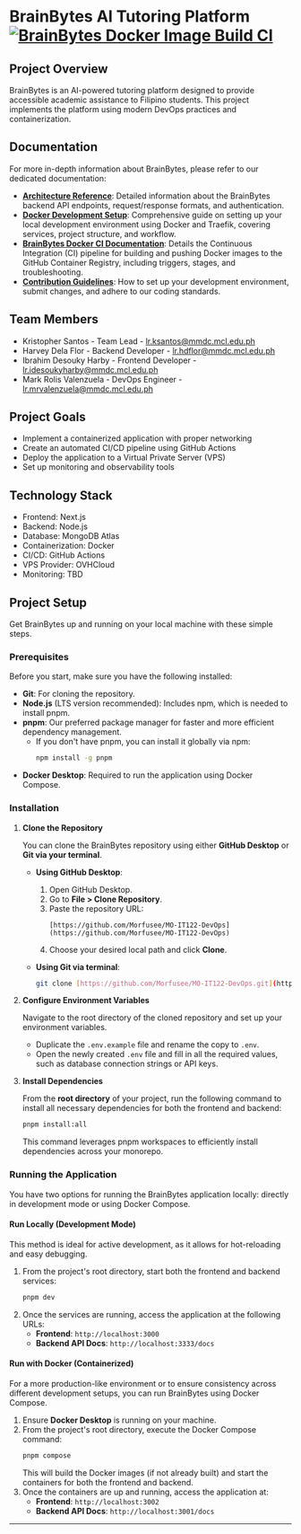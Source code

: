 # BrainBytes AI Tutoring Platform [![BrainBytes Docker Image Build CI](https://github.com/Morfusee/MO-IT122-DevOps/actions/workflows/automation.yml/badge.svg)](https://github.com/Morfusee/MO-IT122-DevOps/actions/workflows/automation.yml)

## Project Overview

BrainBytes is an AI-powered tutoring platform designed to provide accessible academic assistance to Filipino students. This project implements the platform using modern DevOps practices and containerization.

## Documentation
For more in-depth information about BrainBytes, please refer to our dedicated documentation:
* **[Architecture Reference](docs/architecture.png)**: Detailed information about the BrainBytes backend API endpoints, request/response formats, and authentication.
* **[Docker Development Setup](docs/docker-dev-setup.md)**: Comprehensive guide on setting up your local development environment using Docker and Traefik, covering services, project structure, and workflow.
* **[BrainBytes Docker CI Documentation](docs/workflow-documentation.md)**: Details the Continuous Integration (CI) pipeline for building and pushing Docker images to the GitHub Container Registry, including triggers, stages, and troubleshooting.
* **[Contribution Guidelines](docs/contributing.md)**: How to set up your development environment, submit changes, and adhere to our coding standards.

## Team Members

- Kristopher Santos - Team Lead - lr.ksantos@mmdc.mcl.edu.ph
- Harvey Dela Flor - Backend Developer - lr.hdflor@mmdc.mcl.edu.ph
- Ibrahim Desouky Harby - Frontend Developer - lr.idesoukyharby@mmdc.mcl.edu.ph
- Mark Rolis Valenzuela - DevOps Engineer - lr.mrvalenzuela@mmdc.mcl.edu.ph

## Project Goals

- Implement a containerized application with proper networking
- Create an automated CI/CD pipeline using GitHub Actions
- Deploy the application to a Virtual Private Server (VPS)
- Set up monitoring and observability tools

## Technology Stack

- Frontend: Next.js
- Backend: Node.js
- Database: MongoDB Atlas
- Containerization: Docker
- CI/CD: GitHub Actions
- VPS Provider: OVHCloud
- Monitoring: TBD

## Project Setup

Get BrainBytes up and running on your local machine with these simple steps.

### Prerequisites

Before you start, make sure you have the following installed:

* **Git**: For cloning the repository.
* **Node.js** (LTS version recommended): Includes npm, which is needed to install pnpm.
* **pnpm**: Our preferred package manager for faster and more efficient dependency management.
    * If you don't have pnpm, you can install it globally via npm:
        ```bash
        npm install -g pnpm
        ```
* **Docker Desktop**: Required to run the application using Docker Compose.

### Installation

1.  **Clone the Repository**

    You can clone the BrainBytes repository using either **GitHub Desktop** or **Git via your terminal**.

    * **Using GitHub Desktop**:
        1.  Open GitHub Desktop.
        2.  Go to **File > Clone Repository**.
        3.  Paste the repository URL:
            ```
            [https://github.com/Morfusee/MO-IT122-DevOps](https://github.com/Morfusee/MO-IT122-DevOps)
            ```
        4.  Choose your desired local path and click **Clone**.

    * **Using Git via terminal**:
        ```bash
        git clone [https://github.com/Morfusee/MO-IT122-DevOps.git](https://github.com/Morfusee/MO-IT122-DevOps.git)
        ```

2.  **Configure Environment Variables**

    Navigate to the root directory of the cloned repository and set up your environment variables.

    * Duplicate the `.env.example` file and rename the copy to `.env`.
    * Open the newly created `.env` file and fill in all the required values, such as database connection strings or API keys.

3.  **Install Dependencies**

    From the **root directory** of your project, run the following command to install all necessary dependencies for both the frontend and backend:

    ```bash
    pnpm install:all
    ```
    This command leverages pnpm workspaces to efficiently install dependencies across your monorepo.

### Running the Application

You have two options for running the BrainBytes application locally: directly in development mode or using Docker Compose.

#### Run Locally (Development Mode)

This method is ideal for active development, as it allows for hot-reloading and easy debugging.

1.  From the project's root directory, start both the frontend and backend services:
    ```bash
    pnpm dev
    ```
2.  Once the services are running, access the application at the following URLs:
    * **Frontend**: `http://localhost:3000`
    * **Backend API Docs**: `http://localhost:3333/docs`

#### Run with Docker (Containerized)

For a more production-like environment or to ensure consistency across different development setups, you can run BrainBytes using Docker Compose.

1.  Ensure **Docker Desktop** is running on your machine.
2.  From the project's root directory, execute the Docker Compose command:
    ```bash
    pnpm compose
    ```
    This will build the Docker images (if not already built) and start the containers for both the frontend and backend.
3.  Once the containers are up and running, access the application at:
    * **Frontend**: `http://localhost:3002`
    * **Backend API Docs**: `http://localhost:3001/docs`

---